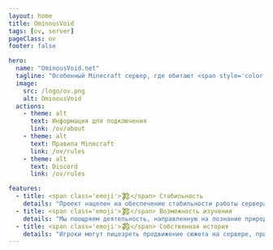 ```yaml
---
layout: home
title: OminousVoid
tags: [ov, server]
pageClass: ov
footer: false

hero:
  name: "OminousVoid.net"
  tagline: "Особенный Minecraft сервер, где обитают <span style='color: #AA0000;'>паранормальные существа</span>"
  image:
    src: /logo/ov.png
    alt: OminousVoid
  actions:
    - theme: alt
      text: Информация для подключения
      link: /ov/about
    - theme: alt
      text: Правила Minecraft
      link: /ov/rules
    - theme: alt
      text: Discord
      link: /ov/rules

features:
  - title: <span class='emoji'>︎𒄆</span> Стабильность
    details: "Проект нацелен на обеспечение стабильности работы сервера и безопасности пребывания на нём."
  - title: <span class='emoji'>︎𒄆</span> Возможность изучения
    details: "Мы поощряем деятельность, направленную на познание природы явлений, происходящих на сервере."
  - title: <span class='emoji'>︎𒄃</span> Собственная история
    details: "Игроки могут лицезреть продвижение сюжета на сервере, при этом предсказывая и разбирая его."
---
```


<span style="color: transparent;">㙁�o~����å�����Kz����a���ٗ���Ɂ����痧MN���a������ă��薀�������⁧n������lĘ�la~�~`��𥒩�l��o</span>